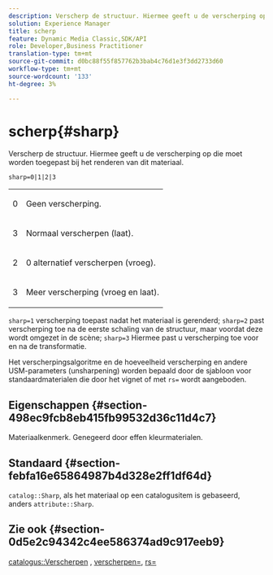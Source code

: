 ```yaml
---
description: Verscherp de structuur. Hiermee geeft u de verscherping op die moet worden toegepast bij het renderen van dit materiaal.
solution: Experience Manager
title: scherp
feature: Dynamic Media Classic,SDK/API
role: Developer,Business Practitioner
translation-type: tm+mt
source-git-commit: d0bc88f55f857762b3bab4c76d1e3f3dd2733d60
workflow-type: tm+mt
source-wordcount: '133'
ht-degree: 3%

---
```



# scherp{#sharp}

Verscherp de structuur. Hiermee geeft u de verscherping op die moet worden toegepast bij het renderen van dit materiaal.

`sharp=0|1|2|3`

<table id="simpletable_04B4EAA7CE7D4ED48A61A50CD001388F"> 
 <tr class="strow"> 
  <td class="stentry"> <p>0 </p> </td> 
  <td class="stentry"> <p>Geen verscherping. </p> </td> 
 </tr> 
 <tr class="strow"> 
  <td class="stentry"> <p>3 </p> </td> 
  <td class="stentry"> <p>Normaal verscherpen (laat). </p> </td> 
 </tr> 
 <tr class="strow"> 
  <td class="stentry"> <p>2 </p> </td> 
  <td class="stentry"> <p>0 alternatief verscherpen (vroeg). </p> </td> 
 </tr> 
 <tr class="strow"> 
  <td class="stentry"> <p>3 </p> </td> 
  <td class="stentry"> <p>Meer verscherping (vroeg en laat). </p> </td> 
 </tr> 
</table>

`sharp=1` verscherping toepast nadat het materiaal is gerenderd;  `sharp=2` past verscherping toe na de eerste schaling van de structuur, maar voordat deze wordt omgezet in de scène;  `sharp=3` Hiermee past u verscherping toe voor en na de transformatie.

Het verscherpingsalgoritme en de hoeveelheid verscherping en andere USM-parameters (unsharpening) worden bepaald door de sjabloon voor standaardmaterialen die door het vignet of met `rs=` wordt aangeboden.

## Eigenschappen {#section-498ec9fcb8eb415fb99532d36c11d4c7}

Materiaalkenmerk. Genegeerd door effen kleurmaterialen.

## Standaard {#section-febfa16e65864987b4d328e2ff1df64d}

`catalog::Sharp`, als het materiaal op een catalogusitem is gebaseerd, anders  `attribute::Sharp`.

## Zie ook {#section-0d5e2c94342c4ee586374ad9c917eeb9}

[catalogus::Verscherpen](../../../../../ir-api/material-cat/image-rendering-api-ref/c-ir-material-catalog/c-ir-material-data-reference/r-ir-sharp-dataref.md#reference-f79a14bd52474dfd8495115d398a30d0) ,  [verscherpen=](../../../../../ir-api/http-protocol/image-rendering-api-ref/c-ir-http-protocol-ref/c-ir-http-protocol-command-reference/r-ir-http-sharpen.md#reference-13034d22d176483cb99ccafc2a4f6a6e),  [rs=](../../../../../ir-api/http-protocol/image-rendering-api-ref/c-ir-http-protocol-ref/c-ir-http-protocol-command-reference/r-ir-rs.md#reference-d20cefaaa6cd4f449d1591c87959b4cf)
